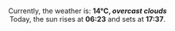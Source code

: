 <p  align="center"><br/>Currently, the weather is: <b> 14°C, <i>overcast clouds</i></b></br>Today, the sun rises at <b>06:23</b> and sets at <b>17:37</b>.</p>